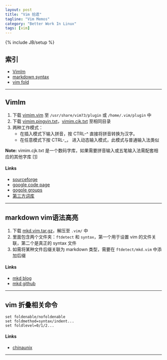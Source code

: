 ```yaml
---
layout: post
title: "Vim 拾遗"
tagline: "Vim Memos"
category: "Better Work In Linux"
tags: [vim]
---
```

{% include JB/setup %}

索引
----

* [VimIm](#vimim)
* [markdown syntax](#markdown)
* [vim fold](#vimfold)

---------------------------

<h2 id="vimim">VimIm</h2>

1.  下载 [vimim.vim][1] 至 `/usr/share/vim73/plugin` 或 `/home/.vim/plugin` 中 
2.  下载 [vimim.pingyin.txt][2]，[vimim.cjk.txt][3] 至相同目录
3.  两种工作模式：
    *   在插入模式下输入拼音，按 CTRL-^ 直接将拼音转换为汉字。
    *   在任意模式下按 CTRL-\_， 进入动态输入模式，此模式与普通输入法类似

**Note:** vimim.cjk.txt
是一个数码字库，如果需要拼音输入或五笔输入法需配套相应的其他字库 [\[1\]][4]

   [1]: http://vim.sourceforge.net/scripts/download_script.php?src_id=17150/
   [2]: http://vimim-data.googlecode.com/svn/trunk/data/vimim.pinyin.txt/
   [3]: http://vimim.googlecode.com/svn/trunk/plugin/vimim.cjk.txt/
   [4]: http://groups.google.com/forum/?fromgroups#!topic/vimim/zWdi6QqKdLk/

#### Links

* [sourceforge](http://vim.sourceforge.net/scripts/script.php?script_id=2506)
* [google code page](http://vimim.googlecode.com/svn/vimim/vimim.big5.html#cloud)
* [gogole groups](https://groups.google.com/forum/?fromgroups#!topic/vimim/)
* [第三方词库](https://code.google.com/p/vimim-data/)

---------------------------

<h2 id='markdown'>markdown vim语法高亮</h2>

1.  下载 [mkd.vim.tar.gz][mkd]，解压至 `.vim/` 中
2.  里面包含两个文件夹：`ftdetect` 和 `syntax`，第一个用于设置 vim
    的文件关联，第二个是真正的 syntax 文件
3.  如需将某种文件后缀关联为 markdown 类型，需要在 `ftdetect/mkd.vim` 中添加后缀

   [mkd]: http://plasticboy.com/dox/vim-markdown.zip

#### Links

* [mkd blog](http://plasticboy.com/markdown-vim-mode/)
* [mkd github](https://github.com/plasticboy/vim-markdown/)

---------------------------

<h2 id='vimfold'>vim 折叠相关命令</h2>

    set foldenable/nofoldenable 
    set foldmethod=syntax/indent...
    set foldlevel=0/1/2...

#### Links

* [chinaunix](http://man.chinaunix.net/newsoft/vi/doc/fold.html)

----------------------------
